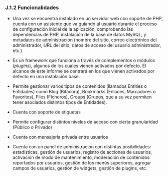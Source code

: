 ### J.1.2 Funcionalidades 

* Una vez se encuentra instalado en un servidor web con soporte de PHP, cuenta con un asistente que va guiando al usuario durante el proceso de configuración inicial de la aplicación, comprobando las dependencias de PHP, instalación de la base de datos MySQL, y metadatos de administración (nombre del sitio, correo electrónico del administrador, URL del sitio, datos de acceso del usuario administrador, etc.)

* Es un framework que funciona a través de complementos o módulos (*plugins*), algunos de los cuales vienen activados por defecto. El alcance de este informe se centrará en los que vienen activados por defecto en una instalación base.  

* Permite gestionar varios tipos de contenidos (llamados Entities o Entidades) como Blog (Bitácora), Bookmarks (Enlaces, Marcadores o Favoritos), Files (Ficheros), Groups (Grupos, que a su vez permiten tener asociados distintos tipos de Entidades).

* Cuenta con soporte de etiquetas

* Permite configurar distintos niveles de acceso con cierta granularidad (Público o Privado)

* Cuenta con mensajería privada entre usuarios

* Cuenta con un panel de administración con distintas posibilidades: estadísticas, gestión de usuarios, registro de acciones de usuarios, activación de modo de mantenimiento, moderación de contenidos reportados por usuarios, gestión de los menús superiores, agregar campos de usuarios, gestión de widgets, gestión de plugins, etc.


